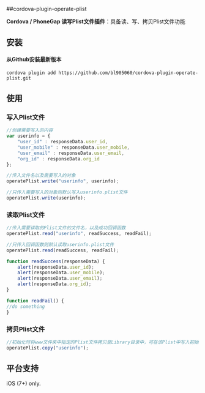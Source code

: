 ##cordova-plugin-operate-plist

**Cordova / PhoneGap 读写Plist文件插件**：具备读、写、拷贝Plist文件功能

## 安装

#### 从Github安装最新版本

```
cordova plugin add https://github.com/bl905060/cordova-plugin-operate-plist.git
```

## 使用

### 写入Plist文件

```js
//创建需要写入的内容
var userinfo = {
    "user_id" : responseData.user_id,
    "user_mobile" : responseData.user_mobile,
    "user_email" : responseData.user_email,
    "org_id" : responseData.org_id
};

//传入文件名以及需要写入的对象
operatePlist.write("userinfo", userinfo);

//只传入需要写入的对象则默认写入userinfo.plist文件
operatePlist.write(userinfo);
```

### 读取Plist文件

```js
//传入需要读取的Plist文件的文件名，以及成功回调函数
operatePlist.read("userinfo", readSuccess, readFail);

//只传入回调函数则默认读取userinfo.plist文件
operatePlist.read(readSuccess, readFail);

function readSuccess(responseData) {
    alert(responseData.user_id);
    alert(responseData.user_mobile);
    alert(responseData.user_email);
    alert(responseData.org_id);
}

function readFail() {
//do something
}
```

### 拷贝Plist文件

```js
//初始化时将www文件夹中指定的Plist文件拷贝至Library目录中，可在该Plist中写入初始化信息
operatePlist.copy("userinfo");
```

## 平台支持

iOS (7+) only.

